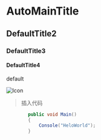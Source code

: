# AutoMainTitle

## DefaultTitle2
### DefaultTitle3
#### DefaultTitle4

default

![Icon](C://Users/AutoMain/Desktop/icon.jpg "Icon")

> 插入代码

```c#
        public void Main()
        {
            Console("HeloWorld");
        }
```

